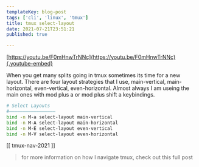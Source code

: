 ```yaml
---
templateKey: blog-post
tags: ['cli', 'linux', 'tmux']
title: tmux select-layout
date: 2021-07-21T23:51:21
published: true

---
```


[https://youtu.be/F0mHnwTrNNc](https://youtu.be/F0mHnwTrNNc){.youtube-embed}

When you get many splits going in tmux sometimes its time for a new layout.
There are four layout strategies that I use, main-vertical, main-horizontal,
even-vertical, even-horizontal. Almost always I am useing the main ones with
mod plus a or mod plus shift a keybindings.

``` bash
# Select Layouts
#―――――――――――――――――
bind -n M-a select-layout main-vertical
bind -n M-A select-layout main-horizontal
bind -n M-E select-layout even-vertical
bind -n M-V select-layout even-horizontal
```

[[ tmux-nav-2021 ]]

> for more information on how I navigate tmux, check out this full post
